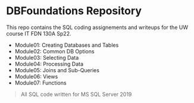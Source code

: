 # DBFoundations Repository
This repo contains the SQL coding assignements and writeups for the UW course 
IT FDN 130A Sp22.

- Module01: Creating Databases and Tables
- Module02: Common DB Options
- Module03: Selecting Data
- Module04: Processing Data
- Module05: Joins and Sub-Queries
- Module06: Views
- Module07: Functions

> All SQL code written for MS SQL Server 2019
